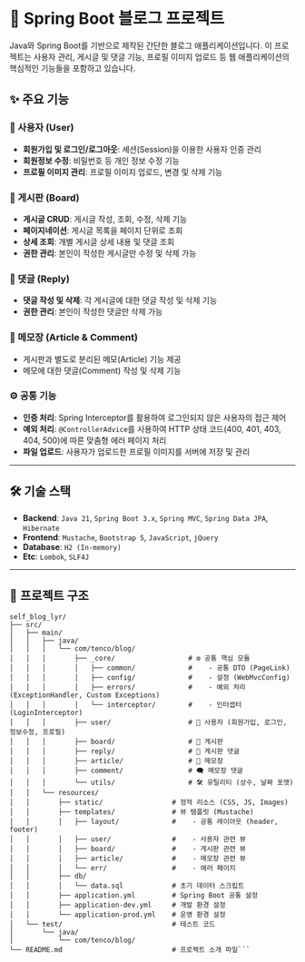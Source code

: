 # 🚀 Spring Boot 블로그 프로젝트

Java와 Spring Boot를 기반으로 제작된 간단한 블로그 애플리케이션입니다. 이 프로젝트는 사용자 관리, 게시글 및 댓글 기능, 프로필 이미지 업로드 등 웹 애플리케이션의 핵심적인 기능들을 포함하고 있습니다.

## ✨ 주요 기능

### 👤 사용자 (User)
- **회원가입 및 로그인/로그아웃**: 세션(Session)을 이용한 사용자 인증 관리
- **회원정보 수정**: 비밀번호 등 개인 정보 수정 기능
- **프로필 이미지 관리**: 프로필 이미지 업로드, 변경 및 삭제 기능

### 📝 게시판 (Board)
- **게시글 CRUD**: 게시글 작성, 조회, 수정, 삭제 기능
- **페이지네이션**: 게시글 목록을 페이지 단위로 조회
- **상세 조회**: 개별 게시글 상세 내용 및 댓글 조회
- **권한 관리**: 본인이 작성한 게시글만 수정 및 삭제 가능

### 💬 댓글 (Reply)
- **댓글 작성 및 삭제**: 각 게시글에 대한 댓글 작성 및 삭제 기능
- **권한 관리**: 본인이 작성한 댓글만 삭제 가능

### 📓 메모장 (Article & Comment)
- 게시판과 별도로 분리된 메모(Article) 기능 제공
- 메모에 대한 댓글(Comment) 작성 및 삭제 기능

### ⚙️ 공통 기능
- **인증 처리**: Spring Interceptor를 활용하여 로그인되지 않은 사용자의 접근 제어
- **예외 처리**: `@ControllerAdvice`를 사용하여 HTTP 상태 코드(400, 401, 403, 404, 500)에 따른 맞춤형 에러 페이지 처리
- **파일 업로드**: 사용자가 업로드한 프로필 이미지를 서버에 저장 및 관리

---

## 🛠️ 기술 스택

- **Backend**: `Java 21`, `Spring Boot 3.x`, `Spring MVC`, `Spring Data JPA`, `Hibernate`
- **Frontend**: `Mustache`, `Bootstrap 5`, `JavaScript`, `jQuery`
- **Database**: `H2 (In-memory)`
- **Etc**: `Lombok`, `SLF4J`

---

## 📂 프로젝트 구조
```
self_blog_lyr/
├── src/
│   ├── main/
│   │   ├── java/
│   │   │   └── com/tenco/blog/
│   │   │       ├── _core/                  # ⚙️ 공통 핵심 모듈
│   │   │       │   ├── common/             #    - 공통 DTO (PageLink)
│   │   │       │   ├── config/             #    - 설정 (WebMvcConfig)
│   │   │       │   ├── errors/             #    - 예외 처리 (ExceptionHandler, Custom Exceptions)
│   │   │       │   └── interceptor/        #    - 인터셉터 (LoginInterceptor)
│   │   │       ├── user/                   # 👤 사용자 (회원가입, 로그인, 정보수정, 프로필)
│   │   │       ├── board/                  # 📝 게시판
│   │   │       ├── reply/                  # 💬 게시판 댓글
│   │   │       ├── article/                # 📓 메모장
│   │   │       ├── comment/                # 🗨️ 메모장 댓글
│   │   │       └── utils/                  # 🛠️ 유틸리티 (상수, 날짜 포맷)
│   │   └── resources/
│   │       ├── static/                 # 정적 리소스 (CSS, JS, Images)
│   │       ├── templates/              # 뷰 템플릿 (Mustache)
│   │       │   ├── layout/             #    - 공통 레이아웃 (header, footer)
│   │       │   ├── user/               #    - 사용자 관련 뷰
│   │       │   ├── board/              #    - 게시판 관련 뷰
│   │       │   ├── article/            #    - 메모장 관련 뷰
│   │       │   └── err/                #    - 에러 페이지
│   │       ├── db/
│   │       │   └── data.sql            # 초기 데이터 스크립트
│   │       ├── application.yml         # Spring Boot 공통 설정
│   │       ├── application-dev.yml     # 개발 환경 설정
│   │       └── application-prod.yml    # 운영 환경 설정
│   └── test/                           # 테스트 코드
│       └── java/
│           └── com/tenco/blog/
└── README.md                           # 프로젝트 소개 파일```